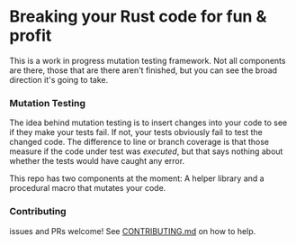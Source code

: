 # Breaking your Rust code for fun & profit

This is a work in progress mutation testing framework. Not all components are there, those that are there aren't finished, but you can see the broad direction it's going to take.

### Mutation Testing

The idea behind mutation testing is to insert changes into your code to see if they make your tests fail. If not, your tests obviously fail to test the changed code.
The difference to line or branch coverage is that those measure if the code under test was *executed*, but that says nothing about whether the tests would have caught any error.

This repo has two components at the moment: A helper library and a procedural macro that mutates your code.

### Contributing

issues and PRs welcome! See [CONTRIBUTING.md](CONTRIBUTING.md) on how to help.
